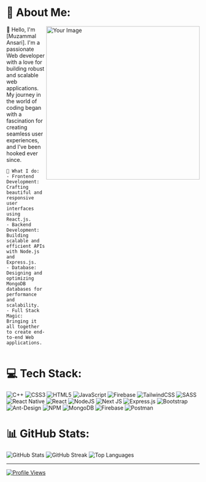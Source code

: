 # 💫 About Me:
<div style="display: flex; ">
  <div style="flex: 1;">
    👋 Hello, I'm [Muzammal Ansari]. I'm a passionate Web developer with a love for building robust and scalable web applications. My journey in the world of coding began with a fascination for creating seamless user experiences, and I've been hooked ever since.
    
    🚀 What I do:
    - Frontend Development: Crafting beautiful and responsive user interfaces using React.js.
    - Backend Development: Building scalable and efficient APIs with Node.js and Express.js.
    - Database: Designing and optimizing MongoDB databases for performance and scalability.
    - Full Stack Magic: Bringing it all together to create end-to-end Web applications.
  </div>
  <div style="flex: 1;">
    <img src="https://miro.medium.com/max/1360/0*7Q3yvSIv_t0ioJ-Z.gif" alt="Your Image" width="400">
  </div>
</div>

# 💻 Tech Stack:
![C++](https://img.shields.io/badge/c++-%2300599C.svg?style=for-the-badge&logo=c%2B%2B&logoColor=white) ![CSS3](https://img.shields.io/badge/css3-%231572B6.svg?style=for-the-badge&logo=css3&logoColor=white) ![HTML5](https://img.shields.io/badge/html5-%23E34F26.svg?style=for-the-badge&logo=html5&logoColor=white) ![JavaScript](https://img.shields.io/badge/javascript-%23323330.svg?style=for-the-badge&logo=javascript&logoColor=%23F7DF1E) ![Firebase](https://img.shields.io/badge/firebase-%23039BE5.svg?style=for-the-badge&logo=firebase) ![TailwindCSS](https://img.shields.io/badge/tailwindcss-%2338B2AC.svg?style=for-the-badge&logo=tailwind-css&logoColor=white) ![SASS](https://img.shields.io/badge/SASS-hotpink.svg?style=for-the-badge&logo=SASS&logoColor=white) ![React Native](https://img.shields.io/badge/react_native-%2320232a.svg?style=for-the-badge&logo=react&logoColor=%2361DAFB) ![React](https://img.shields.io/badge/react-%2320232a.svg?style=for-the-badge&logo=react&logoColor=%2361DAFB) ![NodeJS](https://img.shields.io/badge/node.js-6DA55F?style=for-the-badge&logo=node.js&logoColor=white) ![Next JS](https://img.shields.io/badge/Next-black?style=for-the-badge&logo=next.js&logoColor=white) ![Express.js](https://img.shields.io/badge/express.js-%23404d59.svg?style=for-the-badge&logo=express&logoColor=%2361DAFB) ![Bootstrap](https://img.shields.io/badge/bootstrap-%238511FA.svg?style=for-the-badge&logo=bootstrap&logoColor=white) ![Ant-Design](https://img.shields.io/badge/-AntDesign-%230170FE?style=for-the-badge&logo=ant-design&logoColor=white) ![NPM](https://img.shields.io/badge/NPM-%23CB3837.svg?style=for-the-badge&logo=npm&logoColor=white) ![MongoDB](https://img.shields.io/badge/MongoDB-%234ea94b.svg?style=for-the-badge&logo=mongodb&logoColor=white) ![Firebase](https://img.shields.io/badge/Firebase-039BE5?style=for-the-badge&logo=Firebase&logoColor=white) ![Postman](https://img.shields.io/badge/Postman-FF6C37?style=for-the-badge&logo=postman&logoColor=white)

# 📊 GitHub Stats:
![GitHub Stats](https://github-readme-stats.vercel.app/api?username=MuzammalAnsari&theme=dark&hide_border=false&include_all_commits=true&count_private=true)
![GitHub Streak](https://github-readme-streak-stats.herokuapp.com/?user=MuzammalAnsari&theme=dark&hide_border=false)
![Top Languages](https://github-readme-stats.vercel.app/api/top-langs/?username=MuzammalAnsari&theme=dark&hide_border=false&include_all_commits=true&count_private=true&layout=compact)

---
[![Profile Views](https://visitcount.itsvg.in/api?id=MuzammalAnsari&icon=0&color=0)](https://visitcount.itsvg.in)
